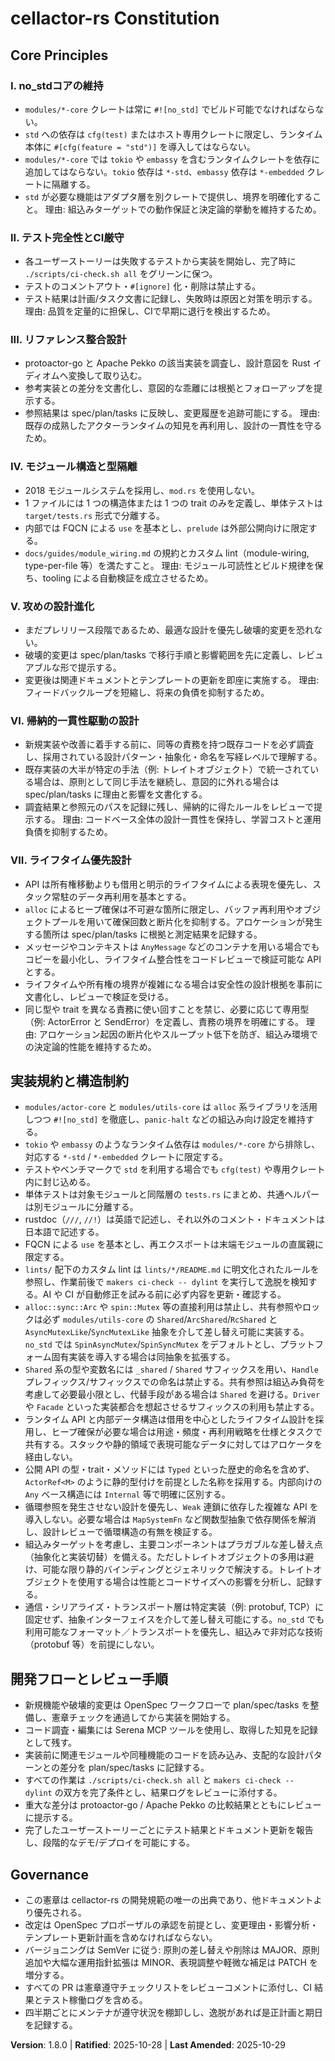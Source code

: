 <!--
Sync Impact Report
Version change: 1.7.0 → 1.8.0
Modified principles:
- 実装規約と構造制約：ライフタイム指向とアロケーション最小化の指針を追記
Added sections:
- VII. ライフタイム優先設計
Removed sections:
- なし
Templates requiring updates:
- ✅ .specify/templates/plan-template.md
- ✅ .specify/templates/spec-template.md
- ✅ .specify/templates/tasks-template.md
Follow-up TODOs:
- なし
-->

# cellactor-rs Constitution

## Core Principles

### I. no_stdコアの維持
- `modules/*-core` クレートは常に `#![no_std]` でビルド可能でなければならない。
- `std` への依存は `cfg(test)` またはホスト専用クレートに限定し、ランタイム本体に `#[cfg(feature = "std")]` を導入してはならない。
- `modules/*-core` では `tokio` や `embassy` を含むランタイムクレートを依存に追加してはならない。`tokio` 依存は `*-std`、`embassy` 依存は `*-embedded` クレートに隔離する。
- `std` が必要な機能はアダプタ層を別クレートで提供し、境界を明確化すること。
理由: 組込みターゲットでの動作保証と決定論的挙動を維持するため。

### II. テスト完全性とCI厳守
- 各ユーザーストーリーは失敗するテストから実装を開始し、完了時に `./scripts/ci-check.sh all` をグリーンに保つ。
- テストのコメントアウト・`#[ignore]` 化・削除は禁止する。
- テスト結果は計画/タスク文書に記録し、失敗時は原因と対策を明示する。
理由: 品質を定量的に担保し、CIで早期に退行を検出するため。

### III. リファレンス整合設計
- protoactor-go と Apache Pekko の該当実装を調査し、設計意図を Rust イディオムへ変換して取り込む。
- 参考実装との差分を文書化し、意図的な乖離には根拠とフォローアップを提示する。
- 参照結果は spec/plan/tasks に反映し、変更履歴を追跡可能にする。
理由: 既存の成熟したアクターランタイムの知見を再利用し、設計の一貫性を守るため。

### IV. モジュール構造と型隔離
- 2018 モジュールシステムを採用し、`mod.rs` を使用しない。
- 1 ファイルには 1 つの構造体または 1 つの trait のみを定義し、単体テストは `target/tests.rs` 形式で分離する。
- 内部では FQCN による `use` を基本とし、`prelude` は外部公開向けに限定する。
- `docs/guides/module_wiring.md` の規約とカスタム lint（module-wiring, type-per-file 等）を満たすこと。
理由: モジュール可読性とビルド規律を保ち、tooling による自動検証を成立させるため。

### V. 攻めの設計進化
- まだプレリリース段階であるため、最適な設計を優先し破壊的変更を恐れない。
- 破壊的変更は spec/plan/tasks で移行手順と影響範囲を先に定義し、レビュアブルな形で提示する。
- 変更後は関連ドキュメントとテンプレートの更新を即座に実施する。
理由: フィードバックループを短縮し、将来の負債を抑制するため。

### VI. 帰納的一貫性駆動の設計
- 新規実装や改善に着手する前に、同等の責務を持つ既存コードを必ず調査し、採用されている設計パターン・抽象化・命名を写経レベルで理解する。
- 既存実装の大半が特定の手法（例: トレイトオブジェクト）で統一されている場合は、原則として同じ手法を継続し、意図的に外れる場合は spec/plan/tasks に理由と影響を文書化する。
- 調査結果と参照元のパスを記録に残し、帰納的に得たルールをレビューで提示する。
理由: コードベース全体の設計一貫性を保持し、学習コストと運用負債を抑制するため。

### VII. ライフタイム優先設計
- API は所有権移動よりも借用と明示的ライフタイムによる表現を優先し、スタック常駐のデータ再利用を基本とする。
- `alloc` によるヒープ確保は不可避な箇所に限定し、バッファ再利用やオブジェクトプールを用いて確保回数と断片化を抑制する。アロケーションが発生する箇所は spec/plan/tasks に根拠と測定結果を記録する。
- メッセージやコンテキストは `AnyMessage` などのコンテナを用いる場合でもコピーを最小化し、ライフタイム整合性をコードレビューで検証可能な API とする。
- ライフタイムや所有権の境界が複雑になる場合は安全性の設計根拠を事前に文書化し、レビューで検証を受ける。
- 同じ型や trait を異なる責務に使い回すことを禁じ、必要に応じて専用型（例: ActorError と SendError）を定義し、責務の境界を明確にする。
理由: アロケーション起因の断片化やスループット低下を防ぎ、組込み環境での決定論的性能を維持するため。

## 実装規約と構造制約

- `modules/actor-core` と `modules/utils-core` は `alloc` 系ライブラリを活用しつつ `#![no_std]` を徹底し、`panic-halt` などの組込み向け設定を維持する。
- `tokio` や `embassy` のようなランタイム依存は `modules/*-core` から排除し、対応する `*-std` / `*-embedded` クレートに限定する。
- テストやベンチマークで `std` を利用する場合でも `cfg(test)` や専用クレート内に封じ込める。
- 単体テストは対象モジュールと同階層の `tests.rs` にまとめ、共通ヘルパーは別モジュールに分離する。
- rustdoc（`///`, `//!`）は英語で記述し、それ以外のコメント・ドキュメントは日本語で記述する。
- FQCN による `use` を基本とし、再エクスポートは末端モジュールの直属親に限定する。
- `lints/` 配下のカスタム lint は `lints/*/README.md` に明文化されたルールを参照し、作業前後で `makers ci-check -- dylint` を実行して逸脱を検知する。AI や CI が自動修正を試みる前に必ず内容を更新・確認する。
- `alloc::sync::Arc` や `spin::Mutex` 等の直接利用は禁止し、共有参照やロックは必ず `modules/utils-core` の `Shared`/`ArcShared`/`RcShared` と `AsyncMutexLike`/`SyncMutexLike` 抽象を介して差し替え可能に実装する。`no_std` では `SpinAsyncMutex`/`SpinSyncMutex` をデフォルトとし、プラットフォーム固有実装を導入する場合は同抽象を拡張する。
- `Shared` 系の型や変数名には `_shared` / `Shared` サフィックスを用い、`Handle` プレフィックス/サフィックスでの命名は禁止する。共有参照は組込み負荷を考慮して必要最小限とし、代替手段がある場合は `Shared` を避ける。`Driver` や `Facade` といった実装都合を想起させるサフィックスの利用も禁止する。
- ランタイム API と内部データ構造は借用を中心としたライフタイム設計を採用し、ヒープ確保が必要な場合は用途・頻度・再利用戦略を仕様とタスクで共有する。スタックや静的領域で表現可能なデータに対してはアロケータを経由しない。
- 公開 API の型・trait・メソッドには `Typed` といった歴史的命名を含めず、`ActorRef<M>` のように静的型付けを前提とした名称を採用する。内部向けの `Any` ベース構造には `Internal` 等で明確に区別する。
- 循環参照を発生させない設計を優先し、`Weak` 連鎖に依存した複雑な API を導入しない。必要な場合は `MapSystemFn` など関数型抽象で依存関係を解消し、設計レビューで循環構造の有無を検証する。
- 組込みターゲットを考慮し、主要コンポーネントはプラガブルな差し替え点（抽象化と実装切替）を備える。ただしトレイトオブジェクトの多用は避け、可能な限り静的バインディングとジェネリックで解決する。トレイトオブジェクトを使用する場合は性能とコードサイズへの影響を分析し、記録する。
- 通信・シリアライズ・トランスポート層は特定実装（例: protobuf, TCP）に固定せず、抽象インターフェイスを介して差し替え可能にする。`no_std` でも利用可能なフォーマット／トランスポートを優先し、組込みで非対応な技術（protobuf 等）を前提にしない。

## 開発フローとレビュー手順

- 新規機能や破壊的変更は OpenSpec ワークフローで plan/spec/tasks を整備し、憲章チェックを通過してから実装を開始する。
- コード調査・編集には Serena MCP ツールを使用し、取得した知見を記録として残す。
- 実装前に関連モジュールや同種機能のコードを読み込み、支配的な設計パターンとの差分を plan/spec/tasks に記録する。
- すべての作業は `./scripts/ci-check.sh all` と `makers ci-check -- dylint` の双方を完了条件とし、結果ログをレビューに添付する。
- 重大な差分は protoactor-go / Apache Pekko の比較結果とともにレビューに提示する。
- 完了したユーザーストーリーごとにテスト結果とドキュメント更新を報告し、段階的なデモ/デプロイを可能にする。

## Governance

- この憲章は cellactor-rs の開発規範の唯一の出典であり、他ドキュメントより優先される。
- 改定は OpenSpec プロポーザルの承認を前提とし、変更理由・影響分析・テンプレート更新計画を含めなければならない。
- バージョニングは SemVer に従う: 原則の差し替えや削除は MAJOR、原則追加や大幅な運用指針拡張は MINOR、表現調整や軽微な補足は PATCH を増分する。
- すべての PR は憲章遵守チェックリストをレビューコメントに添付し、CI 結果とテスト稼働ログを含める。
- 四半期ごとにメンテナが遵守状況を棚卸しし、逸脱があれば是正計画と期日を記録する。

**Version**: 1.8.0 | **Ratified**: 2025-10-28 | **Last Amended**: 2025-10-29
